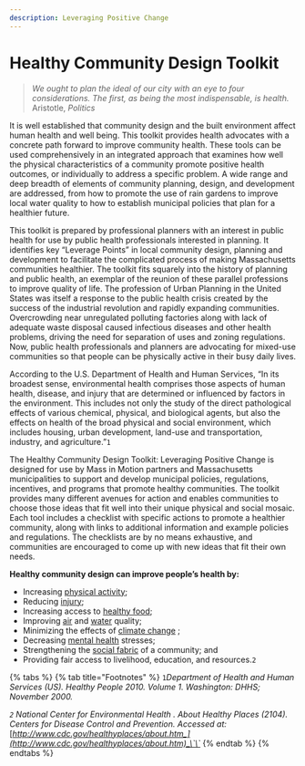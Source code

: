 ```yaml
---
description: Leveraging Positive Change
---
```


# Healthy Community Design Toolkit

> _We ought to plan the ideal of our city with an eye to four considerations. The first, as being the most indispensable, is health._ Aristotle, _Politics_

It is well established that community design and the built environment affect human health and well being. This toolkit provides health advocates with a concrete path forward to improve community health. These tools can be used comprehensively in an integrated approach that examines how well the physical characteristics of a community promote positive health outcomes, or individually to address a specific problem. A wide range and deep breadth of elements of community planning, design, and development are addressed, from how to promote the use of rain gardens to improve local water quality to how to establish municipal policies that plan for a healthier future.

This toolkit is prepared by professional planners with an interest in public health for use by public health professionals interested in planning. It identifies key “Leverage Points” in local community design, planning and development to facilitate the complicated process of making Massachusetts communities healthier. The toolkit fits squarely into the history of planning and public health, an exemplar of the reunion of these parallel professions to improve quality of life. The profession of Urban Planning in the United States was itself a response to the public health crisis created by the success of the industrial revolution and rapidly expanding communities. Overcrowding near unregulated polluting factories along with lack of adequate waste disposal caused infectious diseases and other health problems, driving the need for separation of uses and zoning regulations. Now, public health professionals and planners are advocating for mixed-use communities so that people can be physically active in their busy daily lives.

According to the U.S. Department of Health and Human Services, “In its broadest sense, environmental health comprises those aspects of human health, disease, and injury that are determined or influenced by factors in the environment. This includes not only the study of the direct pathological effects of various chemical, physical, and biological agents, but also the effects on health of the broad physical and social environment, which includes housing, urban development, land-use and transportation, industry, and agriculture.”`1`

The Healthy Community Design Toolkit: Leveraging Positive Change is designed for use by Mass in Motion partners and Massachusetts municipalities to support and develop municipal policies, regulations, incentives, and programs that promote healthy communities. The toolkit provides many different avenues for action and enables communities to choose those ideas that fit well into their unique physical and social mosaic. Each tool includes a checklist with specific actions to promote a healthier community, along with links to additional information and example policies and regulations. The checklists are by no means exhaustive, and communities are encouraged to come up with new ideas that fit their own needs.

**Healthy community design can improve people’s health by:**

* Increasing [physical activity](http://www.cdc.gov/healthyplaces/healthtopics/physactivity.htm);
* Reducing [injury](http://www.cdc.gov/healthyplaces/healthtopics/injury.htm);
* Increasing access to [healthy food](http://www.cdc.gov/healthyplaces/healthtopics/healthyfood_environment.htm);
* Improving [air](http://www.cdc.gov/healthyplaces/healthtopics/airpollution.htm) and [water](http://www.cdc.gov/healthyplaces/healthtopics/water.htm) quality;
* Minimizing the effects of [climate change](http://www.cdc.gov/climateandhealth/default.htm) ;
* Decreasing [mental health](http://www.cdc.gov/healthyplaces/healthtopics/mental.htm) stresses;
* Strengthening the [social fabric](http://www.cdc.gov/healthyplaces/healthtopics/social.htm) of a community; and
* Providing fair access to livelihood, education, and resources.`2`

{% tabs %}
{% tab title="Footnotes" %}
`1`_Department of Health and Human Services \(US\). Healthy People 2010. Volume 1. Washington: DHHS; November 2000._

_`2` National Center for Environmental Health . About Healthy Places \(2104\). Centers for Disease Control and Prevention. Accessed at:_ [_http://www.cdc.gov/healthyplaces/about.htm_](http://www.cdc.gov/healthyplaces/about.htm)_\`\`_
{% endtab %}
{% endtabs %}

